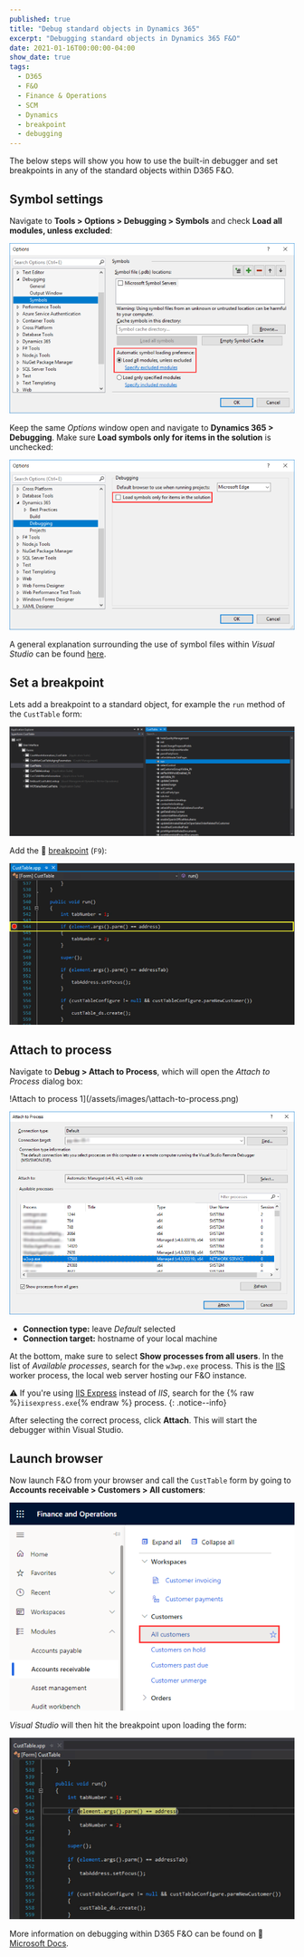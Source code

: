 ```yaml
---
published: true
title: "Debug standard objects in Dynamics 365"
excerpt: "Debugging standard objects in Dynamics 365 F&O"
date: 2021-01-16T00:00:00-04:00
show_date: true
tags:
  - D365
  - F&O
  - Finance & Operations
  - SCM
  - Dynamics
  - breakpoint
  - debugging
---
```


The below steps will show you how to use the built-in debugger and set breakpoints in any of the standard objects within D365 F&O.

## Symbol settings

Navigate to **Tools > Options > Debugging > Symbols** and check **Load all modules, unless excluded**:

![Debugging settings 1](/assets/images/\debugging-settings-2.png)

Keep the same *Options* window open and navigate to **Dynamics 365 > Debugging**. Make sure **Load symbols only for items in the solution** is unchecked:

![Debugging settings 2](/assets/images/\debugging-settings-1.png)

A general explanation surrounding the use of symbol files within *Visual Studio* can be found [here](https://docs.microsoft.com/en-us/visualstudio/debugger/specify-symbol-dot-pdb-and-source-files-in-the-visual-studio-debugger?view=vs-2019).

## Set a breakpoint

Lets add a breakpoint to a standard object, for example the `run` method of the `CustTable` form:

![CustTable](/assets/images/\custtable.png)

Add the 🔴 [breakpoint](https://docs.microsoft.com/en-us/visualstudio/debugger/debugger-feature-tour?view=vs-2019#set-a-breakpoint-and-start-the-debugger) (`F9`):

![Add breakpoint](/assets/images/\add-breakpoint.png)

## Attach to process

Navigate to **Debug > Attach to Process**, which will open the *Attach to Process* dialog box:

!Attach to process 1](/assets/images/\attach-to-process.png)

![Attach to process 2](/assets/images/\attach-to-process-2.png)

- **Connection type:** leave *Default* selected
- **Connection target:** hostname of your local machine

At the bottom, make sure to select **Show processes from all users**. In the list of *Available processes*, search for the `w3wp.exe` process. This is the [IIS](https://docs.microsoft.com/en-us/iis/get-started/introduction-to-iis/iis-web-server-overview) worker process, the local web server hosting our F&O instance.

⚠️ If you're using [IIS Express](https://docs.microsoft.com/en-us/iis/extensions/introduction-to-iis-express/iis-express-overview) instead of *IIS*, search for the {% raw %}`iisexpress.exe`{% endraw %} process.
{: .notice--info}

After selecting the correct process, click **Attach**. This will start the debugger within Visual Studio.

## Launch browser

Now launch F&O from your browser and call the `CustTable` form by going to **Accounts receivable > Customers > All customers**:

![All customers](/assets/images/\all-customers.png)

*Visual Studio* will then hit the breakpoint upon loading the form:

![Hit breakpoint](/assets/images/\hit-breakpoint.png)

More information on debugging within D365 F&O can be found on 📖 [Microsoft Docs](https://docs.microsoft.com/en-us/dynamics365/fin-ops-core/dev-itpro/dev-tools/build-debug-project).
